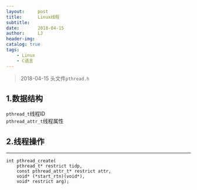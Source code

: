 ```yaml
---
layout:     post
title:      Linux线程
subtitle:   
date:       2018-04-15
author:     LJ
header-img: 
catalog: true
tags:
    - Linux
    - C语言
---
```


>2018-04-15
>头文件`pthread.h`  

## **1.数据结构**
`pthread_t`线程ID  
`pthread_attr_t`线程属性  

## **2.线程操作**

---

```
int pthread_create(
    pthread_t* restrict tidp,
    const pthread_attr_t* restrict attr,
    void* (*start_rtn)(void*),
    void* restrict arg);
```
    




